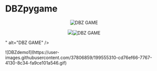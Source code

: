 # DBZpygame
<p align="center"><img src="https://i.imgur.com/AbzBHJ0.png" alt="DBZ GAME" /></p>
<p align="center"><img src="<p align="center"><img src="https://i.imgur.com/AbzBHJ0.png" alt="DBZ GAME" /></p>" alt="DBZ GAME" /></p>
![DBZdemo1](https://user-images.githubusercontent.com/37806859/199555310-cd76ef66-7767-4130-8c34-fa9ce101a546.gif)

